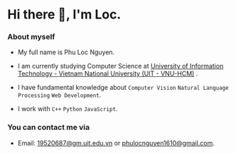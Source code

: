 # Hi there :wave:, I'm Loc.

### About myself
- My full name is Phu Loc Nguyen.
- I am currently studying Computer Science at [University of Information Technology - Vietnam National University (UIT - VNU-HCM)](https://en.uit.edu.vn/overview-vnuhcm-university-information-technology)  .
- I have fundamental knowledge about ```Computer Vision``` ```Natural Language Processing``` ```Web Development```.

- I work with ```C++``` ```Python``` ```JavaScript```.

### You can contact me via
- Email: 19520687@gm.uit.edu.vn or phulocnguyen1610@gmail.com.


